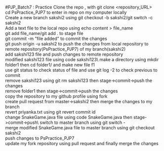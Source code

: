 #PJP_Batch7 : Practice
Clone the repo , with git clone <repository_URL> \
cd PsPractice_PJP7 to enter in repo on my computer locally\
Create a new branch sakshi2 using git checkout -b sakshi2/git switch -c sakshi2 \
Add a text file to the local repo using echo content > file_name\
git add file_name/git add . to stage file\
git commit -m "file added" to commit the changes\
git push origin -u sakshi2 to push the changes from local repository to remote repository(PsPractice_PJP7) of my branch(sakshi2)\
add sakshi123 file and push changes to remote repository\
modified sakshi123 file using code sakshi123\ 
make a directory using mkdir folder1 then cd folder1/ and make new file f1\
use git status to check status of file and use git log -2 to check previous to commit\
remove sakshi123 using git rm sakshi123 then stage->commit->push the changes\
remove folder1 then stage->commit->push the changes\
copy the repository to my github profile using fork\
create pull request from master->sakshi2 then merge the changes to my branch\
revert priyanka.txt using git revert commit id\
change SnakeGame.java file using code SnakeGame.java then stage->commit->push\ 
switch to master branch using git switch - \
merge modified SnakeGame.java file to master branch  using git checkout sakshi2 <path of the file>\
push changes to PsPractice_PJP7\
update my fork repository using pull request and finally merge the changes
